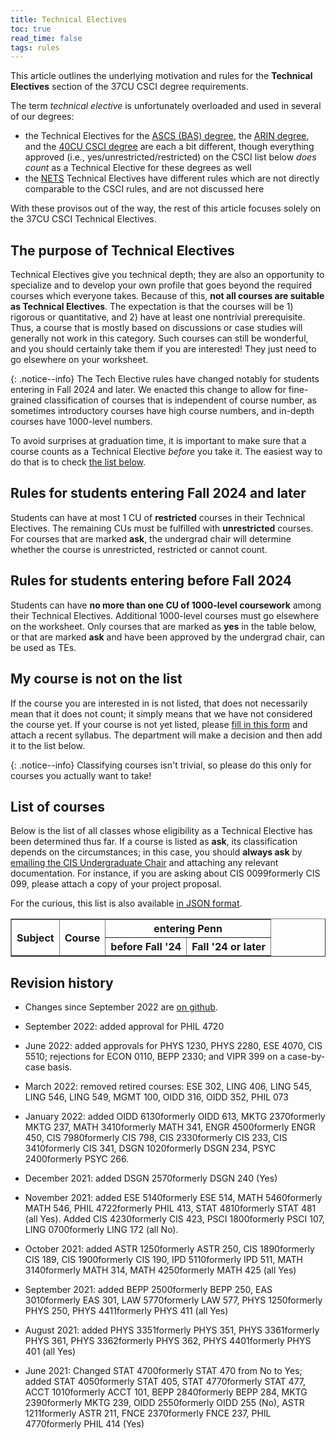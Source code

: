 ```yaml
---
title: Technical Electives
toc: true
read_time: false
tags: rules
---
```


This article outlines the underlying motivation and rules for the **Technical Electives** section of the 37CU CSCI degree requirements.

The term *technical elective* is unfortunately overloaded and used in several of our degrees:

* the Technical Electives for the [ASCS (BAS) degree](https://catalog.upenn.edu/undergraduate/programs/computer-science-bas/), the [ARIN degree](https://catalog.upenn.edu/undergraduate/programs/artificial-intelligence-bse/), and the [40CU CSCI degree](https://www.cis.upenn.edu/undergraduate/advising/all-degree-requirements/csci-requirements-2017/) are each a bit different, though everything approved (i.e., yes/unrestricted/restricted) on the CSCI list below *does count* as a Technical Elective for these degrees as well
* the [NETS](https://catalog.upenn.edu/undergraduate/programs/networked-social-systems-engineering-bse/) Technical Electives have different rules which are not directly comparable to the CSCI rules, and are not discussed here

With these provisos out of the way, the rest of this article focuses solely on the 37CU CSCI Technical Electives.

## The purpose of Technical Electives

Technical Electives give you technical depth; they are also an opportunity to specialize and to develop your own profile that goes beyond the required courses which everyone takes. Because of this, **not all courses are suitable as Technical Electives**. The expectation is that the courses will be 1) rigorous or quantitative, and 2) have at least one nontrivial prerequisite. Thus, a course that is mostly based on discussions or case studies will generally not work in this category. Such courses can still be wonderful, and you should certainly take them if you are interested! They just need to go elsewhere on your worksheet.

{: .notice--info}
The Tech Elective rules have changed notably for students entering in Fall 2024 and later. We enacted this change to allow for fine-grained classification of courses that is independent of course number, as sometimes introductory courses have high course numbers, and in-depth courses have 1000-level numbers.

To avoid surprises at graduation time, it is important to make sure that a course counts as a Technical Elective *before*
you take it. The easiest way to do that is to check [the list below](#list-of-courses).

## Rules for students entering Fall 2024 and later

Students can have at most 1 CU of **restricted** courses in their Technical Electives. The remaining CUs must be fulfilled with **unrestricted** courses. For courses that are marked **ask**, the undergrad chair will determine whether the course is unrestricted, restricted or cannot count.

## Rules for students entering before Fall 2024

Students can have **no more than one CU of 1000-level coursework** among their Technical Electives. Additional 1000-level courses must go elsewhere on the worksheet. Only courses that are marked as **yes** in the table below, or that are marked **ask** and have been approved by the undergrad chair, can be used as TEs.

## My course is not on the list

If the course you are interested in is not listed, that does not necessarily mean that it does not count; it simply means that we have not considered the course yet. If your course is not yet listed, please [fill in this form]({{page.links.cis_te_form}}) and attach a recent syllabus. The department will make a decision and then add it to the list below.

{: .notice--info}
Classifying courses isn't trivial, so please do this only for courses you actually want to take!

## List of courses

<div id="course_list"></div>

Below is the list of all classes whose eligibility as a Technical Elective has been determined thus far. If a course is listed as **ask**, its classification depends on the circumstances; in this case, you should **always ask** by [emailing the CIS Undergraduate Chair](mailto:{{page.links.ugc_email}}) and attaching any relevant documentation. For instance, if you are asking about <span class="tooltip">CIS 0099<span class="tooltiptext">formerly CIS 099</span></span>, please attach a copy of your project proposal.

For the curious, this list is also available [in JSON format](/assets/json/37cu_csci_tech_elective_list.json).

<table id="telist" border="1" cellspacing="0" cellpadding="5">
  <tr>
    <th rowspan="2">Subject</th>
    <th rowspan="2" style="text-align: left">Course</th>
    <th colspan="2" style="text-align: center;">entering Penn</th>
  </tr>
  <tr>
    <th>before Fall '24</th>
    <th>Fall '24 or later</th>
  </tr>
  <!-- NB: rows of actual data are added by javascript, below -->
</table>

<script src="/assets/js/te-list.js" type="text/javascript"></script>



<!--
## 40 CU CSCI degrees

If you entered Penn in Spring 2020 or earlier and still have the "old" 40 CU worksheet, the rules for Technical Electives are slightly different. In this case, two of your Technical Electives **must** be [Engineering courses](https://ugrad.seas.upenn.edu/student-handbook/courses-requirements/engineering-courses/). For the other 4 Technical Electives, you can count:
 1. any Math, Natural Science, or Engineering courses,
 2. an approved minor, or
 3. these specific courses: <span class="tooltip">LING 0500<span class="tooltiptext">formerly LING 106</span></span>, <span class="tooltip">PHIL 2620<span class="tooltiptext">formerly PHIL 231</span></span>, <span class="tooltip">PHIL 2640<span class="tooltiptext">formerly PHIL 244</span></span>, <span class="tooltip">OIDD 2200<span class="tooltiptext">formerly OIDD 220</span></span>, <span class="tooltip">OIDD 3210<span class="tooltiptext">formerly OIDD 321</span></span> and <span class="tooltip">OIDD 3250<span class="tooltiptext">formerly OIDD 325</span></span>

Other courses can be counted by special approval as a "sequence of approved courses".
-->

## Revision history

* Changes since September 2022 are [on github](https://github.com/cis-advising-handbook/cis-advising-handbook.github.io/blob/main/assets/json/37cu_csci_tech_elective_list.json).

* September 2022: added approval for PHIL 4720

* June 2022: added approvals for PHYS 1230, PHYS 2280, ESE 4070, CIS 5510; rejections for ECON 0110, BEPP 2330; and VIPR 399 on a case-by-case basis.

* March 2022: removed retired courses: ESE 302, LING 406, LING 545, LING 546, LING 549, MGMT 100, OIDD 316, OIDD 352, PHIL 073

* January 2022: added <span class="tooltip">OIDD 6130<span class="tooltiptext">formerly OIDD 613</span></span>, <span class="tooltip">MKTG 2370<span class="tooltiptext">formerly MKTG 237</span></span>, <span class="tooltip">MATH 3410<span class="tooltiptext">formerly MATH 341</span></span>, <span class="tooltip">ENGR 4500<span class="tooltiptext">formerly ENGR 450</span></span>, <span class="tooltip">CIS 7980<span class="tooltiptext">formerly CIS 798</span></span>, <span class="tooltip">CIS 2330<span class="tooltiptext">formerly CIS 233</span></span>, <span class="tooltip">CIS 3410<span class="tooltiptext">formerly CIS 341</span></span>, <span class="tooltip">DSGN 1020<span class="tooltiptext">formerly DSGN 234</span></span>, <span class="tooltip">PSYC 2400<span class="tooltiptext">formerly PSYC 266</span></span>.

* December 2021: added <span class="tooltip">DSGN 2570<span class="tooltiptext">formerly DSGN 240</span></span> (Yes)

* November 2021: added <span class="tooltip">ESE 5140<span class="tooltiptext">formerly ESE 514</span></span>, <span class="tooltip">MATH 5460<span class="tooltiptext">formerly MATH 546</span></span>, <span class="tooltip">PHIL 4722<span class="tooltiptext">formerly PHIL 413</span></span>, <span class="tooltip">STAT 4810<span class="tooltiptext">formerly STAT 481</span></span> (all Yes). Added <span class="tooltip">CIS 4230<span class="tooltiptext">formerly CIS 423</span></span>, <span class="tooltip">PSCI 1800<span class="tooltiptext">formerly PSCI 107</span></span>, <span class="tooltip">LING 0700<span class="tooltiptext">formerly LING 172</span></span> (all No).

* October 2021: added <span class="tooltip">ASTR 1250<span class="tooltiptext">formerly ASTR 250</span></span>, <span class="tooltip">CIS 1890<span class="tooltiptext">formerly CIS 189</span></span>, <span class="tooltip">CIS 1900<span class="tooltiptext">formerly CIS 190</span></span>, <span class="tooltip">IPD 5110<span class="tooltiptext">formerly IPD 511</span></span>, <span class="tooltip">MATH 3140<span class="tooltiptext">formerly MATH 314</span></span>, <span class="tooltip">MATH 4250<span class="tooltiptext">formerly MATH 425</span></span> (all Yes)

* September 2021: added <span class="tooltip">BEPP 2500<span class="tooltiptext">formerly BEPP 250</span></span>, <span class="tooltip">EAS 3010<span class="tooltiptext">formerly EAS 301</span></span>, <span class="tooltip">LAW 5770<span class="tooltiptext">formerly LAW 577</span></span>, <span class="tooltip">PHYS 1250<span class="tooltiptext">formerly PHYS 250</span></span>, <span class="tooltip">PHYS 4411<span class="tooltiptext">formerly PHYS 411</span></span> (all Yes)

* August 2021: added <span class="tooltip">PHYS 3351<span class="tooltiptext">formerly PHYS 351</span></span>, <span class="tooltip">PHYS 3361<span class="tooltiptext">formerly PHYS 361</span></span>, <span class="tooltip">PHYS 3362<span class="tooltiptext">formerly PHYS 362</span></span>, <span class="tooltip">PHYS 4401<span class="tooltiptext">formerly PHYS 401</span></span> (all Yes)

* June 2021: Changed <span class="tooltip">STAT 4700<span class="tooltiptext">formerly STAT 470</span></span> from No to Yes; added <span class="tooltip">STAT 4050<span class="tooltiptext">formerly STAT 405</span></span>, <span class="tooltip">STAT 4770<span class="tooltiptext">formerly STAT 477</span></span>, <span class="tooltip">ACCT 1010<span class="tooltiptext">formerly ACCT 101</span></span>, <span class="tooltip">BEPP 2840<span class="tooltiptext">formerly BEPP 284</span></span>, <span class="tooltip">MKTG 2390<span class="tooltiptext">formerly MKTG 239</span></span>, <span class="tooltip">OIDD 2550<span class="tooltiptext">formerly OIDD 255</span></span> (No), <span class="tooltip">ASTR 1211<span class="tooltiptext">formerly ASTR 211</span></span>, <span class="tooltip">FNCE 2370<span class="tooltiptext">formerly FNCE 237</span></span>, <span class="tooltip">PHIL 4770<span class="tooltiptext">formerly PHIL 414</span></span> (Yes)
